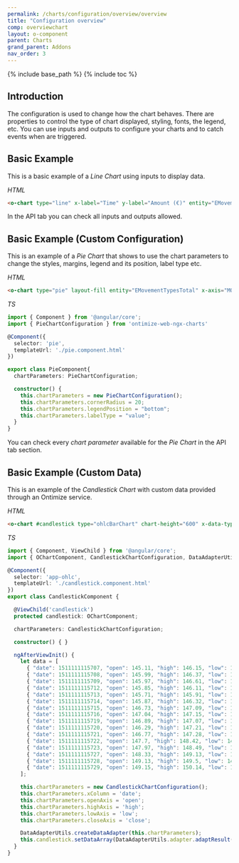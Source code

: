 ```yaml
---
permalink: /charts/configuration/overview/overview
title: "Configuration overview"
comp: overviewchart
layout: o-component
parent: Charts
grand_parent: Addons
nav_order: 3
---
```


{% include base_path %}
{% include toc %}

## Introduction


The configuration is used to change how the chart behaves. There are properties to control the type of chart displayed, styling, fonts, the legend, etc.
You can use inputs and outputs to configure your charts and to catch events when are triggered.


## Basic Example

This is a basic example of a *Line Chart* using inputs to display data.

*HTML*

```html
<o-chart type="line" x-label="Time" y-label="Amount (€)" entity="EMovements" x-axis="DATE_" y-axis="MOVEMENT" x-data-type="time"></o-chart>
```

In the API tab you can check all inputs and outputs allowed.


## Basic Example (Custom Configuration)

This is an example of a *Pie Chart* that shows to use the chart parameters to change the styles, margins, legend and its position, label type etc.

*HTML*

```html
<o-chart type="pie" layout-fill entity="EMovementTypesTotal" x-axis="MOVEMENTTYPES" y-axis="MOVEMENT" [chart-parameters]="chartParameters"></o-chart>
```

*TS*

```ts
import { Component } from '@angular/core';
import { PieChartConfiguration } from 'ontimize-web-ngx-charts'

@Component({
  selector: 'pie',
  templateUrl: './pie.component.html'
})

export class PieComponent{
  chartParameters: PieChartConfiguration;

  constructor() {
    this.chartParameters = new PieChartConfiguration();
    this.chartParameters.cornerRadius = 20;
    this.chartParameters.legendPosition = "bottom";
    this.chartParameters.labelType = "value";
  }
}
```

You can check every *chart parameter* available for the *Pie Chart* in the API tab section.


## Basic Example (Custom Data)

This is an example of the *Candlestick Chart* with custom data provided through an Ontimize service.

*HTML*

```html
<o-chart #candlestick type="ohlcBarChart" chart-height="600" x-data-type="time" [chart-parameters]="chartParameters"></o-chart>
```

*TS*

```ts
import { Component, ViewChild } from '@angular/core';
import { OChartComponent, CandlestickChartConfiguration, DataAdapterUtils } from 'ontimize-web-ngx-charts';;

@Component({
  selector: 'app-ohlc',
  templateUrl: './candlestick.component.html'
})
export class CandlestickComponent {

  @ViewChild('candlestick')
  protected candlestick: OChartComponent;

  chartParameters: CandlestickChartConfiguration;

  constructor() { }

  ngAfterViewInit() {
    let data = [
      { "date": 1511111115707, "open": 145.11, "high": 146.15, "low": 144.73, "close": 146.06, },
      { "date": 1511111115708, "open": 145.99, "high": 146.37, "low": 145.34, "close": 145.73 },
      { "date": 1511111115709, "open": 145.97, "high": 146.61, "low": 145.67, "close": 146.37 },
      { "date": 1511111115712, "open": 145.85, "high": 146.11, "low": 145.43, "close": 145.97 },
      { "date": 1511111115713, "open": 145.71, "high": 145.91, "low": 144.98, "close": 145.55 },
      { "date": 1511111115714, "open": 145.87, "high": 146.32, "low": 145.64, "close": 145.92 },
      { "date": 1511111115715, "open": 146.73, "high": 147.09, "low": 145.97, "close": 147.08 },
      { "date": 1511111115716, "open": 147.04, "high": 147.15, "low": 146.61, "close": 147.07 },
      { "date": 1511111115719, "open": 146.89, "high": 147.07, "low": 146.43, "close": 146.97 },
      { "date": 1511111115720, "open": 146.29, "high": 147.21, "low": 146.2, "close": 147.07 },
      { "date": 1511111115721, "open": 146.77, "high": 147.28, "low": 146.61, "close": 147.05 },
      { "date": 1511111115722, "open": 147.7, "high": 148.42, "low": 147.15, "close": 148 },
      { "date": 1511111115723, "open": 147.97, "high": 148.49, "low": 147.43, "close": 148.33 },
      { "date": 1511111115727, "open": 148.33, "high": 149.13, "low": 147.98, "close": 149.1 },
      { "date": 1511111115728, "open": 149.13, "high": 149.5, "low": 148.86, "close": 149.37 },
      { "date": 1511111115729, "open": 149.15, "high": 150.14, "low": 149.01, "close": 149.41 }
    ];

    this.chartParameters = new CandlestickChartConfiguration();
    this.chartParameters.xColumn = 'date';
    this.chartParameters.openAxis = 'open';
    this.chartParameters.highAxis = 'high';
    this.chartParameters.lowAxis = 'low';
    this.chartParameters.closeAxis = 'close';

    DataAdapterUtils.createDataAdapter(this.chartParameters);
    this.candlestick.setDataArray(DataAdapterUtils.adapter.adaptResult(data));
  }
}
```